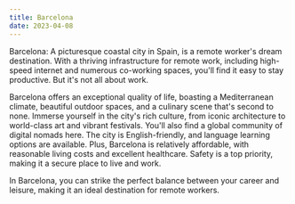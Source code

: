 ```yaml
---
title: Barcelona
date: 2023-04-08
---
```


Barcelona: A picturesque coastal city in Spain, is a remote worker's dream destination. With a thriving infrastructure for remote work, including high-speed internet and numerous co-working spaces, you'll find it easy to stay productive. But it's not all about work.

Barcelona offers an exceptional quality of life, boasting a Mediterranean climate, beautiful outdoor spaces, and a culinary scene that's second to none. Immerse yourself in the city's rich culture, from iconic architecture to world-class art and vibrant festivals. You'll also find a global community of digital nomads here. The city is English-friendly, and language learning options are available. Plus, Barcelona is relatively affordable, with reasonable living costs and excellent healthcare. Safety is a top priority, making it a secure place to live and work.

In Barcelona, you can strike the perfect balance between your career and leisure, making it an ideal destination for remote workers.

